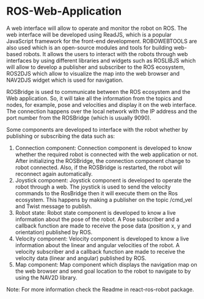 # ROS-Web-Application

A web interface will allow to operate and monitor the robot on ROS. The web interface will be developed using ReadJS, which is a popular JavaScript framework for the front-end development. ROBOWEBTOOLS are also used which is an open-source modules and tools for building web-based robots. It allows the users to interact with the robots through web interfaces by using different libraries and widgets such as ROSLIBJS which will allow to develop a publisher and subscriber to the ROS ecosystem, ROS2DJS which allow to visualize the map into the web browser and NAV2DJS widget which is used for navigation.

ROSBridge is used to communicate between the ROS ecosystem and the Web application. So, it will take all the information from the topics and nodes, for example, pose and velocities and display it on the web interface. The connection happens over the local network with the IP address and the port number from the ROSBridge (which is usually 9090).

Some components are developed to interface with the robot whether by publishing or subscribing the data such as:
1. Connection component:
  Connection component is developed to know whether the required robot is connected with the web application or not. After initializing the ROSBridge, the connection component
  change to robot connected. Also, if the ROSBridge is restarted, the robot will reconnect again automatically.
2. Joystick component:
  Joystick component is developed to operate the robot through a web. The joystick is used to send the velocity commands to the RosBridge then it will execute them on the Ros
  ecosystem. This happens by making a publisher on the topic /cmd_vel and Twist message to publish.
3. Robot state:
  Robot state component is developed to know a live information about the pose of the robot. A Pose subscriber and a callback function are made to receive the pose data (position
  x, y and orientation) published by ROS.
4. Velocity component:
  Velocity component is developed to know a live information about the linear and angular velocities of the robot. A velocity subscriber and a callback function are made to
  receive the velocity data (linear and angular) published by ROS.
5. Map component:
  Map component which displays the navigation map on the web browser and send goal location to the robot to navigate to by using the NAV2D library.
  
  
 



Note: For more information check the Readme in react-ros-robot package.
